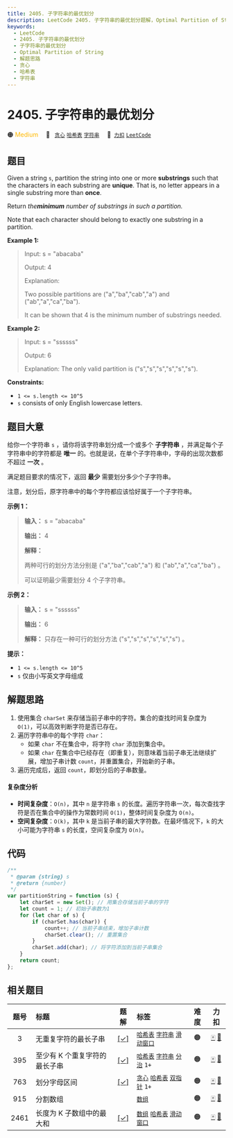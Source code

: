 ```yaml
---
title: 2405. 子字符串的最优划分
description: LeetCode 2405. 子字符串的最优划分题解，Optimal Partition of String，包含解题思路、复杂度分析以及完整的 JavaScript 代码实现。
keywords:
  - LeetCode
  - 2405. 子字符串的最优划分
  - 子字符串的最优划分
  - Optimal Partition of String
  - 解题思路
  - 贪心
  - 哈希表
  - 字符串
---
```


# 2405. 子字符串的最优划分

🟠 <font color=#ffb800>Medium</font>&emsp; 🔖&ensp; [`贪心`](/tag/greedy.md) [`哈希表`](/tag/hash-table.md) [`字符串`](/tag/string.md)&emsp; 🔗&ensp;[`力扣`](https://leetcode.cn/problems/optimal-partition-of-string) [`LeetCode`](https://leetcode.com/problems/optimal-partition-of-string)

## 题目

Given a string `s`, partition the string into one or more **substrings** such
that the characters in each substring are **unique**. That is, no letter
appears in a single substring more than **once**.

Return _the**minimum** number of substrings in such a partition._

Note that each character should belong to exactly one substring in a
partition.

**Example 1:**

> Input: s = "abacaba"
>
> Output: 4
>
> Explanation:
>
> Two possible partitions are ("a","ba","cab","a") and ("ab","a","ca","ba").
>
> It can be shown that 4 is the minimum number of substrings needed.

**Example 2:**

> Input: s = "ssssss"
>
> Output: 6
>
> Explanation: The only valid partition is ("s","s","s","s","s","s").

**Constraints:**

- `1 <= s.length <= 10^5`
- `s` consists of only English lowercase letters.

## 题目大意

给你一个字符串 `s` ，请你将该字符串划分成一个或多个 **子字符串** ，并满足每个子字符串中的字符都是 **唯一**
的。也就是说，在单个子字符串中，字母的出现次数都不超过 **一次** 。

满足题目要求的情况下，返回 **最少** 需要划分多少个子字符串。

注意，划分后，原字符串中的每个字符都应该恰好属于一个子字符串。

**示例 1：**

> **输入：** s = "abacaba"
>
> **输出：** 4
>
> **解释：**
>
> 两种可行的划分方法分别是 ("a","ba","cab","a") 和 ("ab","a","ca","ba") 。
>
> 可以证明最少需要划分 4 个子字符串。

**示例 2：**

> **输入：** s = "ssssss"
>
> **输出：** 6
>
> **解释：** 只存在一种可行的划分方法 ("s","s","s","s","s","s") 。

**提示：**

- `1 <= s.length <= 10^5`
- `s` 仅由小写英文字母组成

## 解题思路

1. 使用集合 `charSet` 来存储当前子串中的字符。集合的查找时间复杂度为 `O(1)`，可以高效判断字符是否已存在。
2. 遍历字符串中的每个字符 `char`：
   - 如果 `char` 不在集合中，将字符 `char` 添加到集合中。
   - 如果 `char` 在集合中已经存在（即重复），则意味着当前子串无法继续扩展，增加子串计数 `count`，并重置集合，开始新的子串。
3. 遍历完成后，返回 `count`，即划分后的子串数量。

#### 复杂度分析

- **时间复杂度**：`O(n)`，其中 `n` 是字符串 `s` 的长度。遍历字符串一次，每次查找字符是否在集合中的操作为常数时间 `O(1)`，整体时间复杂度为 `O(n)`。
- **空间复杂度**：`O(k)`，其中 `k` 是当前子串的最大字符数。在最坏情况下，`k` 的大小可能为字符串 `s` 的长度，空间复杂度为 `O(n)`。

## 代码

```javascript
/**
 * @param {string} s
 * @return {number}
 */
var partitionString = function (s) {
	let charSet = new Set(); // 用集合存储当前子串的字符
	let count = 1; // 初始子串数为1
	for (let char of s) {
		if (charSet.has(char)) {
			count++; // 当前子串结束，增加子串计数
			charSet.clear(); // 重置集合
		}
		charSet.add(char); // 将字符添加到当前子串集合
	}
	return count;
};
```

## 相关题目

<!-- prettier-ignore -->
| 题号 | 标题 | 题解 | 标签 | 难度 | 力扣 |
| :------: | :------ | :------: | :------ | :------: | :------: |
| 3 | 无重复字符的最长子串 | [[✓]](/problem/0003.md) |  [`哈希表`](/tag/hash-table.md) [`字符串`](/tag/string.md) [`滑动窗口`](/tag/sliding-window.md) | 🟠 | [🀄️](https://leetcode.cn/problems/longest-substring-without-repeating-characters) [🔗](https://leetcode.com/problems/longest-substring-without-repeating-characters) |
| 395 | 至少有 K 个重复字符的最长子串 | [[✓]](/problem/0395.md) |  [`哈希表`](/tag/hash-table.md) [`字符串`](/tag/string.md) [`分治`](/tag/divide-and-conquer.md) `1+` | 🟠 | [🀄️](https://leetcode.cn/problems/longest-substring-with-at-least-k-repeating-characters) [🔗](https://leetcode.com/problems/longest-substring-with-at-least-k-repeating-characters) |
| 763 | 划分字母区间 | [[✓]](/problem/0763.md) |  [`贪心`](/tag/greedy.md) [`哈希表`](/tag/hash-table.md) [`双指针`](/tag/two-pointers.md) `1+` | 🟠 | [🀄️](https://leetcode.cn/problems/partition-labels) [🔗](https://leetcode.com/problems/partition-labels) |
| 915 | 分割数组 |  |  [`数组`](/tag/array.md) | 🟠 | [🀄️](https://leetcode.cn/problems/partition-array-into-disjoint-intervals) [🔗](https://leetcode.com/problems/partition-array-into-disjoint-intervals) |
| 2461 | 长度为 K 子数组中的最大和 | [[✓]](/problem/2461.md) |  [`数组`](/tag/array.md) [`哈希表`](/tag/hash-table.md) [`滑动窗口`](/tag/sliding-window.md) | 🟠 | [🀄️](https://leetcode.cn/problems/maximum-sum-of-distinct-subarrays-with-length-k) [🔗](https://leetcode.com/problems/maximum-sum-of-distinct-subarrays-with-length-k) |